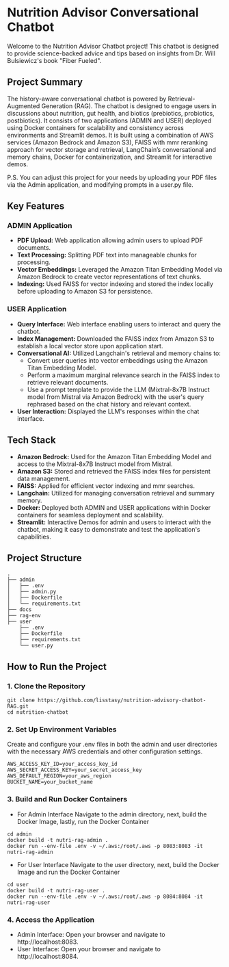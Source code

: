 # Nutrition Advisor Conversational Chatbot

Welcome to the Nutrition Advisor Chatbot project! This chatbot is designed to provide science-backed advice and tips based on insights from Dr. Will Bulsiewicz's book "Fiber Fueled". 

## Project Summary

The history-aware conversational chatbot is powered by Retrieval-Augmented Generation (RAG). The chatbot is designed to engage users in discussions about nutrition, gut health, and biotics (prebiotics, probiotics, postbiotics). It consists of two applications (ADMIN and USER) deployed using Docker containers for scalability and consistency across environments and Streamlit demos. It is built using a combination of AWS services (Amazon Bedrock and Amazon S3), FAISS with mmr reranking approach for vector storage and retrieval, LangChain’s conversational and memory chains, Docker for containerization, and Streamlit for interactive demos.

P.S. You can adjust this project for your needs by uploading your PDF files via the Admin application, and modifying prompts in a user.py file.

## Key Features

### ADMIN Application

- **PDF Upload:** Web application allowing admin users to upload PDF documents.
- **Text Processing:** Splitting PDF text into manageable chunks for processing.
- **Vector Embeddings:** Leveraged the Amazon Titan Embedding Model via Amazon Bedrock to create vector representations of text chunks.
- **Indexing:** Used FAISS for vector indexing and stored the index locally before uploading to Amazon S3 for persistence.

### USER Application

- **Query Interface:** Web interface enabling users to interact and query the chatbot.
- **Index Management:** Downloaded the FAISS index from Amazon S3 to establish a local vector store upon application start.
- **Conversational AI:** Utilized Langchain's retrieval and memory chains to:
  - Convert user queries into vector embeddings using the Amazon Titan Embedding Model.
  - Perform a maximum marginal relevance search in the FAISS index to retrieve relevant documents.
  - Use a prompt template to provide the LLM (Mixtral-8x7B Instruct model from Mistral via Amazon Bedrock) with the user's query rephrased based on the chat history and relevant context.
- **User Interaction:** Displayed the LLM's responses within the chat interface.

## Tech Stack

- **Amazon Bedrock:** Used for the Amazon Titan Embedding Model and access to the Mixtral-8x7B Instruct model from Mistral.
- **Amazon S3:** Stored and retrieved the FAISS index files for persistent data management.
- **FAISS:** Applied for efficient vector indexing and mmr searches.
- **Langchain:** Utilized for managing conversation retrieval and summary memory.
- **Docker:** Deployed both ADMIN and USER applications within Docker containers for seamless deployment and scalability.
- **Streamlit:** Interactive Demos for admin and users to interact with the chatbot, making it easy to demonstrate and test the application's capabilities.


## Project Structure
```
.
├── admin
│   ├── .env
│   ├── admin.py
│   ├── Dockerfile
│   └── requirements.txt
├── docs
├── rag-env
├── user
    ├── .env
    ├── Dockerfile
    ├── requirements.txt
    └── user.py
```
    
## How to Run the Project

### 1. Clone the Repository

```
git clone https://github.com/lisstasy/nutrition-advisory-chatbot-RAG.git
cd nutrition-chatbot
```
### 2. Set Up Environment Variables
Create and configure your .env files in both the admin and user directories with the necessary AWS credentials and other configuration settings.

```
AWS_ACCESS_KEY_ID=your_access_key_id
AWS_SECRET_ACCESS_KEY=your_secret_access_key
AWS_DEFAULT_REGION=your_aws_region
BUCKET_NAME=your_bucket_name
```

### 3. Build and Run Docker Containers
- For Admin Interface
Navigate to the admin directory, next, build the Docker Image, lastly, run the Docker Container

```
cd admin
docker build -t nutri-rag-admin .
docker run --env-file .env -v ~/.aws:/root/.aws -p 8083:8083 -it nutri-rag-admin
```

- For User Interface
Navigate to the user directory, next, build the Docker Image and run the Docker Container

```
cd user
docker build -t nutri-rag-user .
docker run --env-file .env -v ~/.aws:/root/.aws -p 8084:8084 -it nutri-rag-user
```

### 4. Access the Application
- Admin Interface: Open your browser and navigate to http://localhost:8083.
- User Interface: Open your browser and navigate to http://localhost:8084.




